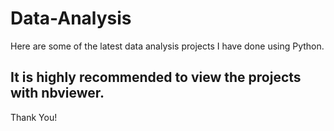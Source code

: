 # Data-Analysis
Here are some of the latest data analysis projects I have done using Python.<br>
## It is highly recommended to view the projects with nbviewer.

Thank You!
